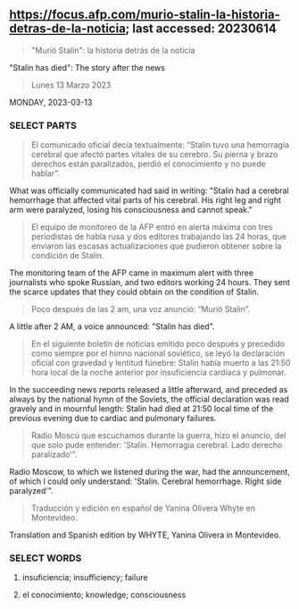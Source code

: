 ## https://focus.afp.com/murio-stalin-la-historia-detras-de-la-noticia; last accessed: 20230614


> "Murió Stalin": la historia detrás de la noticia

"Stalin has died": The story after the news


> Lunes 13 Marzo 2023

MONDAY, 2023-03-13
 
### SELECT PARTS
 
> El comunicado oficial decía textualmente: “Stalin tuvo una hemorragia cerebral que afectó partes vitales de su cerebro. Su pierna y brazo derechos están paralizados, perdió el conocimiento y no puede hablar”.


What was officially communicated had said in writing: "Stalin had a cerebral hemorrhage that affected vital parts of his cerebral. His right leg and right arm were paralyzed, losing his consciousness and cannot speak."

> El equipo de monitoreo de la AFP entró en alerta máxima con tres periodistas de habla rusa y dos editores trabajando las 24 horas, que enviaron las escasas actualizaciones que pudieron obtener sobre la condición de Stalin.

The monitoring team of the AFP came in maximum alert with three journalists who spoke Russian, and two editors working 24 hours. They sent the scarce updates that they could obtain on the condition of Stalin.

> Poco después de las 2 am, una voz anunció: “Murió Stalin”.

A little after 2 AM, a voice announced: "Stalin has died".

> En el siguiente boletín de noticias emitido poco después y precedido como siempre por el himno nacional soviético, se leyó la declaración oficial con gravedad y lentitud fúnebre: Stalin había muerto a las 21:50 hora local de la noche anterior por insuficiencia cardíaca y pulmonar.

In the succeeding news reports released a little afterward, and preceded as always by the national hymn of the Soviets, the official declaration was read gravely and in mournful length: Stalin had died at 21:50 local time of the previous evening due to cardiac and pulmonary failures.

> Radio Moscú que escuchamos durante la guerra, hizo el anuncio, del que solo pude entender: 'Stalin. Hemorragia cerebral. Lado derecho paralizado’”.

Radio Moscow, to which we listened during the war, had the announcement, of which I could only understand: 'Stalin. Cerebral hemorrhage. Right side paralyzed'".

> Traducción y edición en español de Yanina Olivera Whyte en Montevideo.

Translation and Spanish edition by WHYTE, Yanina Olivera in Montevideo.


### SELECT WORDS

1) insuficiencia; insufficiency; failure

2) el conocimiento; knowledge; consciousness
